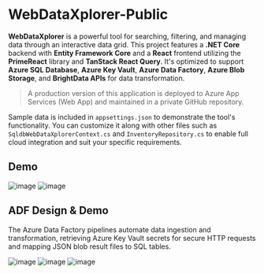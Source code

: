 # WebDataXplorer-Public
**WebDataXplorer** is a powerful tool for searching, filtering, and managing data through an interactive data grid.
This project features a **.NET Core** backend with **Entity Framework Core** and a **React** frontend utilizing
the **PrimeReact** library and **TanStack React Query**. It's optimized to support **Azure SQL Database**, **Azure Key Vault**,
**Azure Data Factory**, **Azure Blob Storage**, and **BrightData APIs** for data transformation.
> A production version of this application is deployed to Azure App Services (Web App) and maintained in a private GitHub repository.

Sample data is included in `appsettings.json` to demonstrate the tool's functionality. You can customize it along with other files
such as `SqldbWebDataXplorerContext.cs` and `InventoryRepository.cs` to enable full cloud integration and suit your specific requirements.

## Demo
![image](https://github.com/user-attachments/assets/258cc2d4-f2df-4bec-8035-7d37f5678824)
![image](https://github.com/user-attachments/assets/5c6108f6-a463-4d1b-9978-853d09d2992b)

## ADF Design & Demo
The Azure Data Factory pipelines automate data ingestion and transformation, retrieving Azure Key Vault secrets for secure HTTP requests and mapping JSON blob result files to SQL tables.

![image](https://github.com/user-attachments/assets/a2c81158-6b72-45dd-8860-399e30752f7a)
![image](https://github.com/user-attachments/assets/20a28f34-ac11-4b83-a3af-f9f9875ce7ef)
![image](https://github.com/user-attachments/assets/43892fd0-57c1-490d-9629-5b2f03c2ce7c)
